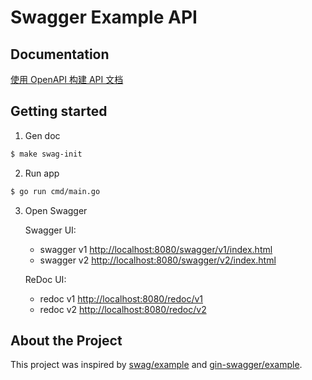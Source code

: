 # Swagger Example API

## Documentation

[使用 OpenAPI 构建 API 文档](https://jianghushinian.cn/2023/02/12/build-api-documentation-using-openapi/)

## Getting started

1. Gen doc

```bash
$ make swag-init
```

2. Run app

```bash
$ go run cmd/main.go
```

3. Open Swagger

   Swagger UI:
    - swagger v1 [http://localhost:8080/swagger/v1/index.html](http://localhost:8080/swagger/v1/index.html)
    - swagger v2 [http://localhost:8080/swagger/v2/index.html](http://localhost:8080/swagger/v2/index.html)

   ReDoc UI:
    - redoc v1 [http://localhost:8080/redoc/v1](http://localhost:8080/redoc/v1)
    - redoc v2 [http://localhost:8080/redoc/v2](http://localhost:8080/redoc/v2)

## About the Project

This project was inspired by [swag/example](https://github.com/swaggo/swag/tree/master/example)
and [gin-swagger/example](https://github.com/swaggo/gin-swagger/tree/master/example).
